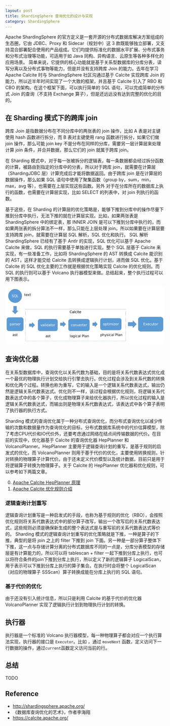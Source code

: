 ```yaml
---
layout: post
title: ShardingSphere 查询优化的设计与实现
category: ShardingSphere
---
```


Apache ShardingSphere 的官方定义是一套开源的分布式数据库解决方案组成的生态圈，它由 JDBC、Proxy 和 Sidecar（规划中）这 3 款既能够独立部署，又支持混合部署配合使用的产品组成。它们均提供标准化的数据水平扩展、分布式事务和分布式治理等功能，可适用于如 Java 同构、异构语言、云原生等各种多样化的应用场景。
简单来说，它提供的核心功能就是基于关系型数据库的分库分表，读写分离以及分布式事物等能力，但是并没有支持跨库 Join 的能力。去年在学习 Apache Calcite 时与 ShardingSphere 社区沟通过基于 Calcite 实现跨库 Join 的能力，所以近半年时间实现了一个大致的框架，并且基于 Calcite 引入了 RBO 和 CBO 的架构。在这个框架下面，可以执行简单的 SQL 语句，可以完成简单的分布式 Join 的查询（不支持 Exchange 算子），但是还远远没有达到完整的优化的目的。


## 在 Sharding 模式下的跨库 join

跨库 Join 是指数据分布在不同分库中的两张表的 join 操作，比如 A 表是对主键使用 hash 函数进行拆分，而 B 表对主键使用 rang 函数进行拆分，如果它们做 join 操作，那么可能 join key 不是分布在同样的分库，需要另一层计算层来处理计算 join 条件，并合并数据，那么它们的 join 就属于跨库 join。

在 Sharding 模式中，对于每一张被拆分的逻辑表，每一条数据都会经过拆分函数的计算，被路由到指定的分库中的分表，所以对于跨库 join，就需要在计算层（ShardingJDBC 层）计算完成后才能将数据返回。由于跨库 join 是在计算层的数据操作，那么如果 SQL 语句中使用了聚集函数（group by，sum，min，max，avg 等），也需要在上层实现这些函数。另外
对于在分库所在的数据库上执行的函数，也需要在计算层实现，比如 SELECT 的列表中，对 join 列执行的函数。

基于这些，在 Sharding 的计算层的优化策略是，能够下推到分库中的操作尽量下推到分库中执行，无法下推的就在计算层实现。比如，如果两张表是 ShardingSphere 中的绑定表，那 INNER JOIN 是可以下推到分库中执行的，而如果两张表的拆分算法不一样，那么只能在上层处理 join。所以如果要在计算层要支持跨库 join，就需要在计算层 SQL 解析，SQL 优化和执行。
SQL 解析 ShardingSphere 已经有了基于 Antlr 的实现，SQL 优化可以基于 Apache Calcite 来做，SQL 的执行需要基于单独进行实现。整个 SQL 层基于 Calcite 来实现，有一些准备工作，比如将 ShardingSphere 的 AST 转换成 Calcite 能识别的 AST，这样才能交给 Calcite 去转换成逻辑执行计划，进而做 SQL 优化。基于 Calcite 的 SQL 优化主要的工作就是根据优化策略实现 Calcite 的优化规则。而 SQL 的执行则可以基于 Volcano 执行器模型来做。总结起来，整个执行过程可以用下图表示。

![SQL](/images/ss_optimizer/sql_execution.png)

## 查询优化器

在关系型数据库中，查询优化以关系代数为基础，目的是将关系代数表达式优化成一个最优的物理执行计划交给执行引擎去执行。优化过程会涉及到关系代数的转换和优化两个过程。转换也称为重写，它的输入是一个逻辑关系代数表达式，输出仍然是逻辑关系代数表达式。优化则不一样，该过程会根据优化规则，将逻辑关系代数表达式中的各个算子，优化成物理算子来给优化器执行，所以优化过程的输入是逻辑关系代数表达式，而输出则是物理关系代数表达式，该表达式中各个算子表明了执行器的执行方式。

Sharding 模式的查询优化属于一种分布式查询优化，而分布式查询优化以减少传输的次数和数据量作为查询优化的目标，分布式数据库系统中的代价估算模型，除了考虑CPU代价和IO代价外，还要考虑通过网络在结点间传输数据的代价。在目前的实现中，优化器基于 Calcite 的查询优化器 HepPlanner 和 VolcanoPlanner。HepPlanner 主要用于逻辑查询计划的重写，是基于规则的启发式的优化，而 VolcanoPlanner 则用于基于代价的优化，主要使用转换规则，针对转换的物理算子计算代价。由于还未定义代价模型以及统计数据，目前只是用于将逻辑算子转换为物理算子。关于 Calcite 的 HepPlanner 优化器和优化规则，可以参考如下两篇文章。

0. [Apache Calcite HepPlanner 原理](http://guimy.me/calcite/2021/01/16/apache-calcite-hepplanner.html)
1. [Apache Calcite 优化规则介绍](http://guimy.me/calcite/2021/04/05/RelOptRule-of-calcite.html)

### 逻辑查询计划重写


逻辑查询计划重写是一种启发式的手段，也称为基于规则的优化（RBO），会按照优化规则将关系代数表达式中的部分算子改写，输出一个改写后的关系代数表达式，这些规则必须是确保新生成的整个表达式是与重写前的关系代数表达式等价的。
Sharding 模式的逻辑查询计划重写的优化策略就是下推，一种是算子的下推，典型的是将 join 之上的 filter 下推到 join 下面。另一种是一部分算子整体下下推，这一点与存储计算分离的分布式数据库不同的一点是，分库分表模型的存储层是有计算能力的，所以可以将 tablescan + filter 一起下推到分库上执行，也可以将符合条件的join下推到分库上执行，所以定义了新的逻辑算子 LogicalScan，用于表示可以下推到分库上执行的算子集合。在执行时会将整个 LogicalScan （对应的物理算子 SSScan）算子转换成能在分库上执行的 SQL 语句。



### 基于代价的优化

由于还没有引入统计信息，所以只是利用 Calcite 的基于代价的优化器 VolcanoPlanner 实现了逻辑执行计划到物理执行计划的转换。


## 执行器

执行器是一个标准的 Volcano 执行器模型，每一种物理算子都会对应一个执行算法实现，执行器的接口是 `Executor`。比如 ，通过 `moveNext` 函数，定义访问下一行数据的操作，通过`current`函数定义访问当前的行。

## 总结

TODO

## Reference

* http://shardingsphere.apache.org/
* 《数据库查询优化的艺术》，作者李海翔 
* https://calcite.apache.org/